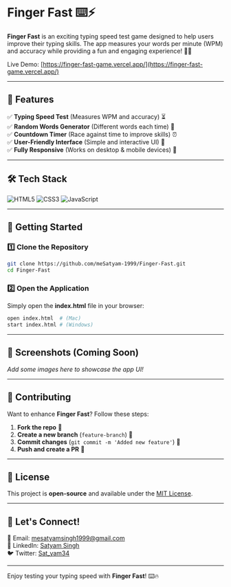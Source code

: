 # Finger Fast ⌨️⚡

**Finger Fast** is an exciting typing speed test game designed to help users improve their typing skills. The app measures your words per minute (WPM) and accuracy while providing a fun and engaging experience! 🚀🎯

Live Demo: [https://finger-fast-game.vercel.app/](https://finger-fast-game.vercel.app/)

---

## 🌟 Features

✅ **Typing Speed Test** (Measures WPM and accuracy) ⏳  
✅ **Random Words Generator** (Different words each time) 🔄  
✅ **Countdown Timer** (Race against time to improve skills) ⏰  
✅ **User-Friendly Interface** (Simple and interactive UI) 🎨  
✅ **Fully Responsive** (Works on desktop & mobile devices) 📱  

---

## 🛠️ Tech Stack

![HTML5](https://img.shields.io/badge/HTML5-E34F26?style=for-the-badge&logo=html5&logoColor=white)
![CSS3](https://img.shields.io/badge/CSS3-1572B6?style=for-the-badge&logo=css3&logoColor=white)
![JavaScript](https://img.shields.io/badge/JavaScript-F7DF1E?style=for-the-badge&logo=javascript&logoColor=black)

---

## 🚀 Getting Started

### 1️⃣ Clone the Repository
```bash
git clone https://github.com/meSatyam-1999/Finger-Fast.git
cd Finger-Fast
```

### 2️⃣ Open the Application
Simply open the **index.html** file in your browser:
```bash
open index.html  # (Mac)
start index.html # (Windows)
```

---

## 📸 Screenshots (Coming Soon)
_Add some images here to showcase the app UI!_

---

## 🤝 Contributing
Want to enhance **Finger Fast**? Follow these steps:
1. **Fork the repo** 🍴
2. **Create a new branch** (`feature-branch`) 🌿
3. **Commit changes** (`git commit -m 'Added new feature'`) 📝
4. **Push and create a PR** 🚀

---

## 📜 License
This project is **open-source** and available under the [MIT License](LICENSE).

---

## 💬 Let's Connect!
📧 Email: [mesatyamsingh1999@gmail.com](mailto:mesatyamsingh1999@gmail.com)  
🔗 LinkedIn: [Satyam Singh](https://www.linkedin.com/in/satyam-singh-238077305/)  
🐦 Twitter: [Sat_yam34](https://x.com/Sat_yam34)

---

Enjoy testing your typing speed with **Finger Fast**! ⌨️🔥

